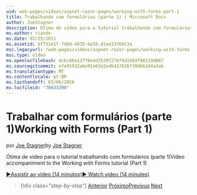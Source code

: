 ```yaml
---
uid: web-pages/videos/aspnet-razor-pages/working-with-forms-part-1
title: Trabalhando com formulários (parte 1) | Microsoft Docs
author: JoeStagner
description: Ótima de vídeo para o tutorial trabalhando com formulários (parte 1)
ms.author: riande
ms.date: 02/25/2011
ms.assetid: bf751e1f-7db9-4039-be55-d1ee33769c3a
msc.legacyurl: /web-pages/videos/aspnet-razor-pages/working-with-forms-part-1
msc.type: video
ms.openlocfilehash: dcbc86e137f8e4d2539f27bf6d188df90119d867
ms.sourcegitcommit: e7e91932a6e91a63e2e46417626f39d6b244a3ab
ms.translationtype: MT
ms.contentlocale: pt-BR
ms.lasthandoff: 03/06/2020
ms.locfileid: "78633290"
---
```

# <a name="working-with-forms-part-1"></a><span data-ttu-id="0a634-103">Trabalhar com formulários (parte 1)</span><span class="sxs-lookup"><span data-stu-id="0a634-103">Working with Forms (Part 1)</span></span>

<span data-ttu-id="0a634-104">por [Joe Stagner](https://github.com/JoeStagner)</span><span class="sxs-lookup"><span data-stu-id="0a634-104">by [Joe Stagner](https://github.com/JoeStagner)</span></span>

<span data-ttu-id="0a634-105">Ótima de vídeo para o tutorial trabalhando com formulários (parte 1)</span><span class="sxs-lookup"><span data-stu-id="0a634-105">Video accompaniment to the Working with Forms tutorial (Part 1)</span></span>

<span data-ttu-id="0a634-106">[&#9654;Assistir ao vídeo (14 minutos)](https://channel9.msdn.com/Blogs/ASP-NET-Site-Videos/working-with-forms-(part-1))</span><span class="sxs-lookup"><span data-stu-id="0a634-106">[&#9654; Watch video (14 minutes)](https://channel9.msdn.com/Blogs/ASP-NET-Site-Videos/working-with-forms-(part-1))</span></span>

> [!div class="step-by-step"]
> <span data-ttu-id="0a634-107">[Anterior](creating-a-consistent-look-part-2.md)
> [Próximo](working-with-forms-part-2.md)</span><span class="sxs-lookup"><span data-stu-id="0a634-107">[Previous](creating-a-consistent-look-part-2.md)
[Next](working-with-forms-part-2.md)</span></span>
